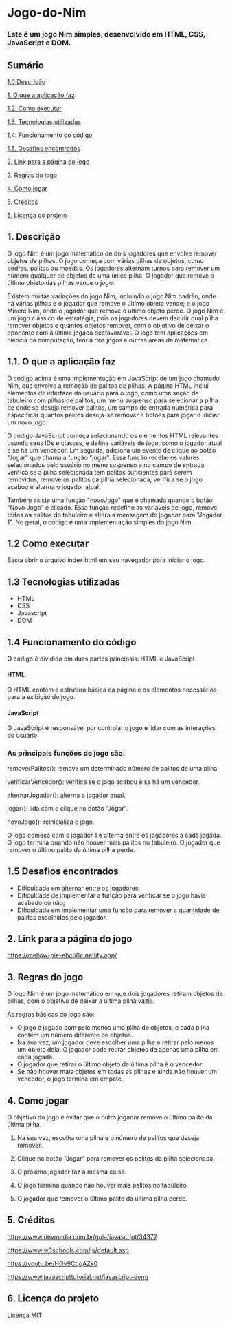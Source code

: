 # Jogo-do-Nim

### Este é um jogo Nim simples, desenvolvido em HTML, CSS, JavaScript e DOM.

## Sumário
[1.0 Descrição](#1-descri%C3%A7%C3%A3o)


   [1. O que a aplicação faz](#11-o-que-a-aplica%C3%A7%C3%A3o-faz)

   [1.2. Como executar](#12-como-executar)

   [1.3. Tecnologias utilizadas](#13-tecnologias-utilizadas)

   [1.4. Funcionamento do código](#14-funcionamento-do-c%C3%B3digo)

   [1.5. Desafios encontrados](#15-desafios-encontrados)

[2. Link para a página do jogo](#2-link-para-a-p%C3%A1gina-do-jogo) 

[3. Regras do jogo](#3-regras-do-jogo)

[4. Como jogar](#4-como-jogar)

[5. Créditos](#5-cr%C3%A9ditos) 

[5. Licença do projeto](#6-licen%C3%A7a-do-projeto)

## 1. Descrição

<p> O jogo Nim é um jogo matemático de dois jogadores que envolve remover objetos de pilhas. O jogo começa com várias pilhas de objetos, como pedras, palitos ou moedas. Os jogadores alternam turnos para remover um número qualquer de objetos de uma única pilha. O jogador que remove o último objeto das pilhas vence o jogo.</p>

<p>Existem muitas variações do jogo Nim, incluindo o jogo Nim padrão, onde há várias pilhas e o jogador que remove o último objeto vence; e o jogo Misère Nim, onde o jogador que remove o último objeto perde. O jogo Nim é um jogo clássico de estratégia, pois os jogadores devem decidir qual pilha remover objetos e quantos objetos remover, com o objetivo de deixar o oponente com a última jogada desfavorável. O jogo tem aplicações em ciência da computação, teoria dos jogos e outras áreas da matemática.</p>
 
## 1.1. O que a aplicação faz

<p>
O código acima é uma implementação em JavaScript de um jogo chamado Nim, que envolve a remoção de palitos de pilhas. A página HTML inclui elementos de interface do usuário para o jogo, como uma seção de tabuleiro com pilhas de palitos, um menu suspenso para selecionar a pilha de onde se deseja remover palitos, um campo de entrada numérica para especificar quantos palitos deseja-se remover e botões para jogar e iniciar um novo jogo.
</p>
<p>
O código JavaScript começa selecionando os elementos HTML relevantes usando seus IDs e classes, e define variáveis de jogo, como o jogador atual e se há um vencedor. Em seguida, adiciona um evento de clique ao botão "Jogar" que chama a função "jogar". Essa função recebe os valores selecionados pelo usuário no menu suspenso e no campo de entrada, verifica se a pilha selecionada tem palitos suficientes para serem removidos, remove os palitos da pilha selecionada, verifica se o jogo acabou e alterna o jogador atual.
</p>
<p>
Também existe uma função "novoJogo" que é chamada quando o botão "Novo Jogo" é clicado. Essa função redefine as variáveis de jogo, remove todos os palitos do tabuleiro e altera a mensagem do jogador para "Jogador 1".
No geral, o código é uma implementação simples do jogo Nim.
</p>



## 1.2 Como executar

<p>Basta abrir o arquivo index.html em seu navegador para iniciar o jogo.</p>


## 1.3 Tecnologias utilizadas

+ HTML
+ CSS
+ Javascript
+ DOM

## 1.4 Funcionamento do código

<p>
O código é dividido em duas partes principais: HTML e  JavaScript.

</p>
<h4>HTML</h4>
<p>
O HTML contém a estrutura básica da página e os elementos necessários para a exibição do jogo.
</p>
<h4>JavaScript</h4>
<p>
O JavaScript é responsável por controlar o jogo e lidar com as interações do usuário.
</p>
<h3>As principais funções do jogo são:</h3>
<p>
removerPalitos(): remove um determinado número de palitos de uma pilha.

verificarVencedor(): verifica se o jogo acabou e se há um vencedor.

alternarJogador(): alterna o jogador atual.

jogar(): lida com o clique no botão "Jogar".

novoJogo(): reinicializa o jogo.

O jogo começa com o jogador 1 e alterna entre os jogadores a cada jogada. O jogo termina quando não houver mais palitos no tabuleiro. O jogador que remover o último palito da última pilha perde.
</p>


 ## 1.5 Desafios encontrados
 
+ Dificuldade em alternar entre os jogadores;
+ Dificuldade de implementar a função para  verificar se o jogo havia acabado ou não;
+ Dificuldade em implementar uma função para remover a quantidade de palitos escolhidos pelo jogador.


## 2. Link para a página do jogo

https://mellow-pie-ebc50c.netlify.app/



## 3. Regras do jogo
<p> O jogo Nim é um jogo matemático em que dois jogadores retiram objetos de pilhas, com o objetivo de deixar a última pilha vazia. </p>

<p> As regras básicas do jogo são:</p>

+ O jogo é jogado com pelo menos uma pilha de objetos, e cada pilha contém um número diferente de objetos.
+ Na sua vez, um jogador deve escolher uma pilha e retirar pelo menos um objeto dela. O jogador pode retirar objetos de apenas uma pilha em cada jogada.
+ O jogador que retirar o último objeto da última pilha é o vencedor. 
+ Se não houver mais objetos em todas as pilhas e ainda não houver um vencedor, o jogo termina em empate.




## 4. Como jogar
<p>O objetivo do jogo é evitar que o outro jogador remova o último palito da última pilha.</p>

1. Na sua vez, escolha uma pilha e o número de palitos que deseja remover.

2. Clique no botão "Jogar" para remover os palitos da pilha selecionada.

3. O próximo jogador faz a mesma coisa.
4. O jogo termina quando não houver mais palitos no tabuleiro.
5. O jogador que remover o último palito da última pilha perde.


## 5. Créditos
https://www.devmedia.com.br/guia/javascript/34372

https://www.w3schools.com/js/default.asp

https://youtu.be/HOv9CqqAZk0

https://www.javascripttutorial.net/javascript-dom/

## 6. Licença do projeto
Licença MIT






